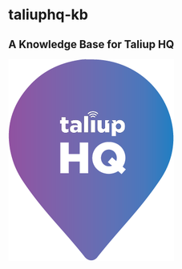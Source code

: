 # taliuphq-kb
## A Knowledge Base for Taliup HQ
![alt TaliupHQ](https://github.com/Taliup/taliuphq-kb/blob/main/taliuphq.png)
